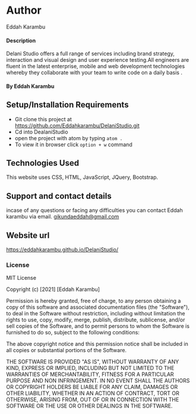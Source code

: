 # Author
Eddah Karambu
#### Description
Delani Studio offers a full range of services including brand strategy, interaction and visual design and user experience testing.All engineers are fluent in the latest enterprise, mobile and web development technologies whereby they collaborate  with your team to write code on a daily basis .



#### By **Eddah Karambu**

## Setup/Installation Requirements
* Git clone this project at https://github.com/Eddahkarambu/DelaniStudio.git
* Cd into DealaniStudio
* open the project with atom by typing `atom .`
* To view it in browser click `option + w` command

## Technologies Used
This website uses  CSS, HTML, JavaScript, JQuery, Bootstrap.
## Support and contact details
incase of any questions or  facing any difficulties you can  contact Eddah karambu via email.
gikundaeddah@gmail.com
## Website url
https://eddahkarambu.github.io/DelaniStudio/



### License
MIT License

Copyright (c) [2021] [Eddah Karambu]

Permission is hereby granted, free of charge, to any person obtaining a copy
of this software and associated documentation files (the "Software"), to deal
in the Software without restriction, including without limitation the rights
to use, copy, modify, merge, publish, distribute, sublicense, and/or sell
copies of the Software, and to permit persons to whom the Software is
furnished to do so, subject to the following conditions:

The above copyright notice and this permission notice shall be included in all
copies or substantial portions of the Software.

THE SOFTWARE IS PROVIDED "AS IS", WITHOUT WARRANTY OF ANY KIND, EXPRESS OR
IMPLIED, INCLUDING BUT NOT LIMITED TO THE WARRANTIES OF MERCHANTABILITY,
FITNESS FOR A PARTICULAR PURPOSE AND NON INFRINGEMENT. IN NO EVENT SHALL THE
AUTHORS OR COPYRIGHT HOLDERS BE LIABLE FOR ANY CLAIM, DAMAGES OR OTHER
LIABILITY, WHETHER IN AN ACTION OF CONTRACT, TORT OR OTHERWISE, ARISING FROM,
OUT OF OR IN CONNECTION WITH THE SOFTWARE OR THE USE OR OTHER DEALINGS IN THE
SOFTWARE.
